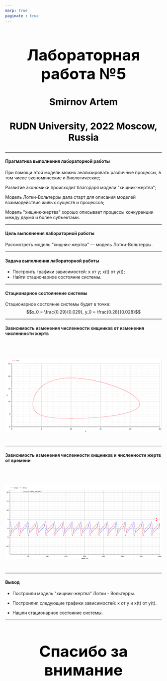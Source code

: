 ```yaml
---
marp: true
paginate : true
---
```

<style>
h1 { 
    font-size: 50px;
    color: Black;
    text-align: center;
    }       
h2 { 
    font-size: 30px;
    color: Black;
    text-align: center;
    }

h3 { 
    font-size: 30px;
    color: Black;
    text-align: center;
    }

section.titleslide1 h4 {
    font-size: 40px;
    color: Black;
    position: relative;
    left: 0em;
    bottom: 2em;    
}

section.titleslide2 h4 {
    font-size: 40px;
    color: Black;
    position: relative;
    left: 0em;
    bottom: 5.3em;    
}

section.titleslide3 h4 {
    font-size: 40px;
    color: Black;
    position: relative;
    left: 0em;
    bottom: 0em;    
}

section.titleslide4 h4 {
    font-size: 40px;
    color: Black;
    position: relative;
    left: 0em;
    bottom: 0em;    
}

section.titleslide5 h4 {
    font-size: 40px;
    color: Black;
    position: relative;
    left: 0em;
    bottom: -1em;    
}

</style>

# Лабораторная работа №5
## Smirnov Artem
### RUDN University, 2022 Moscow, Russia

---
<!--_class: titleslide1 -->
#### Прагматика выполнения лабораторной работы

При помощи этой модели можно анализировать различные процессы, в том числе экономические и биологические;

Развитие экономики происходит благодаря модели "хищник-жертва";

Модель Лотки-Вольтерры дала старт для описания моделей взаимодействия живых существ и процессов;

Модель "хищник-жертва" хорошо описывает процессы конкуренции между двумя и более субъектами.

---
<!--_class: titleslide2 -->
#### Цель выполнения лабораторной работы
Рассмотреть  модель "хищник-жертва" — модель Лотки-Вольтерры.

---
<!--_class: titleslide2 -->
#### Задача выполнения лабораторной работы

* Построить графики зависимостей:
    x от y;
    x(t) от y(t);
* Найти  стационарное состояние системы.


---
<!--_class: titleslide2 -->
#### Стационарное состоянение системы

Стационарное состояние системы будет в точке: 
$$x_0 = \frac{0.29}{0.029}, y_0 = \frac{0.28}{0.028}$$


---
<!--_class: titleslide4 -->
#### Зависимость изменения численности хищников от изменения численности жертв

# ![График 1](image/1.PNG "рис.02") 

---
<!--_class: titleslide4 -->
#### Зависимость изменения численности хищников и численности жертв от времени

# ![График 2](image/2.PNG "рис.02") 
---

<!--_class: titleslide2 -->
#### Вывод

* Построили модель "хищник-жертва" Лотки - Вольтерры.

* Построилил следующие графики зависимостей: x от y и x(t) от y(t).

* Нашли стационарное состояние системы.





---
# Спасибо за внимание